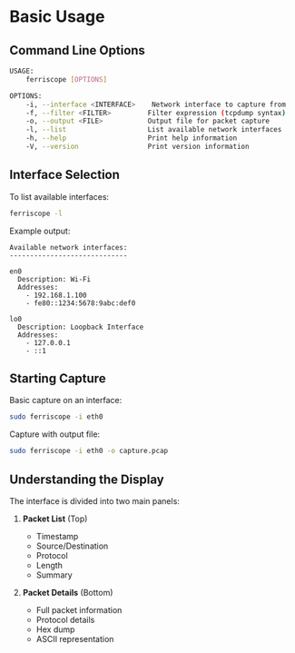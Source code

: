 # Basic Usage

## Command Line Options

```bash
USAGE:
    ferriscope [OPTIONS]

OPTIONS:
    -i, --interface <INTERFACE>    Network interface to capture from
    -f, --filter <FILTER>         Filter expression (tcpdump syntax)
    -o, --output <FILE>           Output file for packet capture
    -l, --list                    List available network interfaces
    -h, --help                    Print help information
    -V, --version                 Print version information
```

## Interface Selection

To list available interfaces:
```bash
ferriscope -l
```

Example output:
```
Available network interfaces:
-----------------------------

en0
  Description: Wi-Fi
  Addresses:
    - 192.168.1.100
    - fe80::1234:5678:9abc:def0

lo0
  Description: Loopback Interface
  Addresses:
    - 127.0.0.1
    - ::1
```

## Starting Capture

Basic capture on an interface:
```bash
sudo ferriscope -i eth0
```

Capture with output file:
```bash
sudo ferriscope -i eth0 -o capture.pcap
```

## Understanding the Display

The interface is divided into two main panels:

1. **Packet List** (Top)
   - Timestamp
   - Source/Destination
   - Protocol
   - Length
   - Summary

2. **Packet Details** (Bottom)
   - Full packet information
   - Protocol details
   - Hex dump
   - ASCII representation
